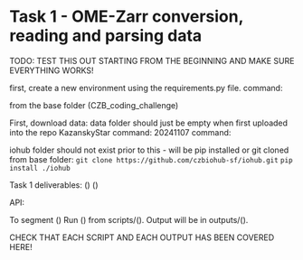 # Task 1 - OME-Zarr conversion, reading and parsing data

TODO: TEST THIS OUT STARTING FROM THE BEGINNING AND MAKE SURE EVERYTHING WORKS!

first, create a new environment using the requirements.py file. command:

from the base folder (CZB_coding_challenge)

First, download data:
data folder should just be empty when first uploaded into the repo
KazanskyStar command:
20241107 command:


iohub folder should not exist prior to this - will be pip installed or git cloned
from base folder:
`git clone https://github.com/czbiohub-sf/iohub.git`
`pip install ./iohub`

Task 1 deliverables:
()
()


API:

To segment ()
Run () from scripts/(). 
Output will be in outputs/().


CHECK THAT EACH SCRIPT AND EACH OUTPUT HAS BEEN COVERED HERE!